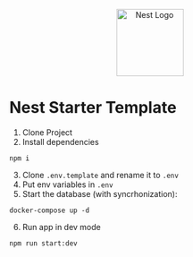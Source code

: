 <p align="center">
  <a href="http://nestjs.com/" target="blank"><img src="https://nestjs.com/img/logo-small.svg" width="120" alt="Nest Logo" /></a>
</p>

# Nest Starter Template

1. Clone Project
2. Install dependencies
```
npm i
```
3. Clone `.env.template` and rename it to `.env`
4. Put env variables in `.env`
5. Start the database (with syncrhonization): 
```
docker-compose up -d
```
6. Run app in dev mode
```
npm run start:dev
```